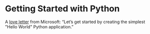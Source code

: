 # Getting Started with Python

A [love letter](https://code.visualstudio.com/docs/python/python-tutorial) from Microsoft: “Let’s get started by creating the simplest "Hello World" Python application.”